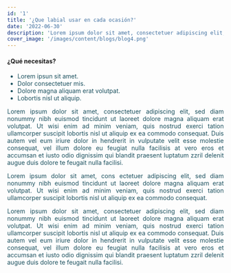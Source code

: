 ```yaml
---
id: '1'
title: '¿Que labial usar en cada ocasión?'
date: '2022-06-30'
description: 'Lorem ipsum dolor sit amet, consectetuer adipiscing elit, sed diam nonummy nibh euismod tincidunt ut laoreet dolore magna aliquam erat volutpat. Ut wisi enim ad minim veniam, quis nostrud exerci tation ullamcorper.'
cover_image: '/images/content/blogs/blog4.png'
---
```

#### ¿Qué necesitas?

<ul style="color:#1B505E; font-weight: unset">
    <li>
        Lorem ipsun sit amet.
    </li>
    <li>
        Dolor consectetuer mis.
    </li>
    <li>
        Dolore magna aliquam erat volutpat.
    </li>
    <li>
        Lobortis nisl ut aliquip.
    </li>
</ul>


<p style="color:#1B505E; text-align: justify; font-weight: unset">Lorem ipsum dolor sit amet, consectetuer adipiscing elit, sed diam nonummy nibh euismod tincidunt ut laoreet dolore magna aliquam erat volutpat. Ut wisi enim ad minim veniam, quis nostrud exerci tation ullamcorper suscipit lobortis nisl ut aliquip ex ea commodo consequat. Duis autem vel eum iriure dolor in hendrerit in vulputate velit esse molestie consequat, vel illum dolore eu feugiat nulla facilisis at vero eros et accumsan et iusto odio dignissim qui blandit praesent luptatum zzril delenit augue duis dolore te feugait nulla facilisi.</p> 

<p style="color:#1B505E; text-align: justify; font-weight: unset">Lorem ipsum dolor sit amet, cons ectetuer adipiscing elit, sed diam nonummy nibh euismod tincidunt ut laoreet dolore magna aliquam erat volutpat. Ut wisi enim ad minim veniam, quis nostrud exerci tation ullamcorper suscipit lobortis nisl ut aliquip ex ea commodo consequat.</p> 

<p style="color:#1B505E; text-align: justify; font-weight: unset">Lorem ipsum dolor sit amet, consectetuer adipiscing elit, sed diam nonummy nibh euismod tincidunt ut laoreet dolore magna aliquam erat volutpat. Ut wisi enim ad minim veniam, quis nostrud exerci tation ullamcorper suscipit lobortis nisl ut aliquip ex ea commodo consequat. Duis autem vel eum iriure dolor in hendrerit in vulputate velit esse molestie consequat, vel illum dolore eu feugiat nulla facilisis at vero eros et accumsan et iusto odio dignissim qui blandit praesent luptatum zzril delenit augue duis dolore te feugait nulla facilisi.</p>
